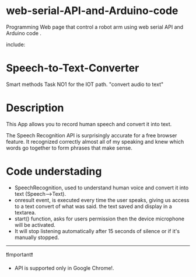 # web-serial-API-and-Arduino-code
Programming Web page that control a robot arm using web serial API and Arduino code .

include:

# Speech-to-Text-Converter

Smart methods Task NO1 for the IOT path. "convert audio to text"

# Description
This App allows you to record human speech and convert it into text.

The Speech Recognition API is surprisingly accurate for a free browser feature. 
It recognized correctly almost all of my speaking and knew which words go together to form phrases that make sense. 


# Code understading
- SpeechRecognition, used to understand human voice and convert it into text (Speech-->Text).
- onresult event, is executed every time the user speaks, giving us access to a text convert of what was said. the text saved and display in a textarea.
- start() function, asks for users permission then the device microphone will be activated.
- It will stop listening automatically after 15 seconds of silence or if it's manually stopped.



---
❗Important❗
- API is supported only in Google Chrome!.
